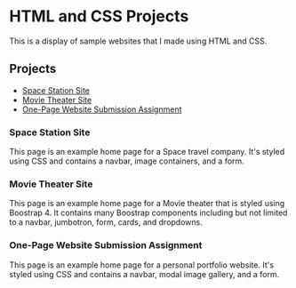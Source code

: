 # HTML and CSS Projects

This is a display of sample websites that I made using HTML and CSS.

## Projects

- [Space Station Site](https://aganauskaite.github.io/HTML-and-CSS-projects/Academy_cinemas_bootstrap/academy_cinemas.html)
- [Movie Theater Site](https://aganauskaite.github.io/HTML-and-CSS-projects/OnePageWebsite/Galaxy.html)
- [One-Page Website Submission Assignment](https://aganauskaite.github.io/HTML-and-CSS-projects/Portfolio/index.html)


### Space Station Site

This page is an example home page for a Space travel company. It's styled using CSS and contains a navbar, image containers, and a form.

### Movie Theater Site

This page is an example home page for a Movie theater that is styled using Boostrap 4. It contains many Boostrap components including but not limited to a navbar, jumbotron, form, cards, and dropdowns.

### One-Page Website Submission Assignment

This page is an example home page for a personal portfolio website. It's styled using CSS and contains a navbar, modal image gallery, and a form.
